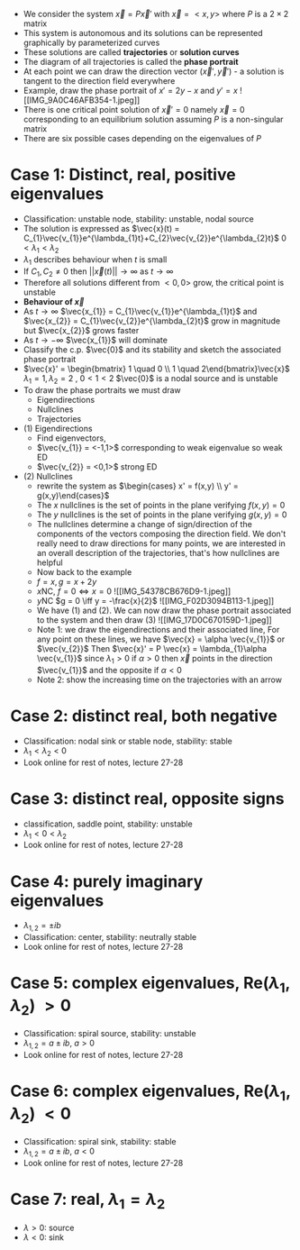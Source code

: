 - We consider the system $\vec{x} = P \vec{x}'$ with $\vec{x} = <x,y>$ where $P$ is a $2 \times 2$ matrix
- This system is autonomous and its solutions can be represented graphically by parameterized curves
- These solutions are called **trajectories** or **solution curves**
- The diagram of all trajectories is called the **phase portrait**
- At each point we can draw the direction vector $(\vec{x}',\vec{y}')$ - a solution is tangent to the direction field everywhere
- Example, draw the phase portrait of $x' = 2y -x$ and $y' = x$
![[IMG_9A0C46AFB354-1.jpeg]]
- There is one critical point solution of $\vec{x}' = 0$ namely $\vec{x} = 0$ corresponding to an equilibrium solution assuming $P$ is a non-singular matrix
- There are six possible cases depending on the eigenvalues of $P$
# Case 1: Distinct, real, positive eigenvalues
- Classification: unstable node, stability: unstable, nodal source
- The solution is expressed as $\vec{x}(t) = C_{1}\vec{v_{1}}e^{\lambda_{1}t}+C_{2}\vec{v_{2}}e^{\lambda_{2}t}$ $0 < \lambda_{1} < \lambda_{2}$
- $\lambda_{1}$ describes behaviour when $t$ is small
- If $C_{1}, C_{2} \neq 0$ then $||\vec{x}(t)|| \rightarrow \infty$ as $t \rightarrow \infty$ 
- Therefore all solutions different from $<0,0>$ grow, the critical point is unstable
- **Behaviour of $\vec{x}$** 
- As $t \rightarrow \infty$ $\vec{x_{1}} = C_{1}\vec{v_{1}}e^{\lambda_{1}t}$ and $\vec{x_{2}} = C_{1}\vec{v_{2}}e^{\lambda_{2}t}$ grow in magnitude but $\vec{x_{2}}$ grows faster
- As $t \rightarrow - \infty$ $\vec{x_{1}}$ will dominate
- Classify the c.p. $\vec{0}$ and its stability and sketch the associated phase portrait
- $\vec{x}' = \begin{bmatrix} 1 \quad 0 \\ 1 \quad 2\end{bmatrix}\vec{x}$ $\lambda_{1} = 1, \lambda_{2} = 2$ , $0 < 1 < 2$  $\vec{0}$ is a nodal source and is unstable
- To draw the phase portraits we must draw 
	- Eigendirections
	- Nullclines
	- Trajectories
- $(1)$ Eigendirections
	- Find eigenvectors,
	- $\vec{v_{1}} = <-1,1>$ corresponding to weak eigenvalue so weak ED
	- $\vec{v_{2}} = <0,1>$ strong ED
- $(2)$ Nullclines
	- rewrite the system as $\begin{cases} x' = f(x,y) \\ y' = g(x,y)\end{cases}$ 
	- The $x$ nullclines is the set of points in the plane verifying $f(x,y) = 0$ 
	- The $y$ nullclines is the set of points in the plane verifying $g(x,y) = 0$ 
	- The nullclines determine a change of sign/direction of the components of the vectors composing the direction field. We don't really need to draw directions for many points, we are interested in an overall description of the trajectories, that's how nullclines are helpful
	- Now back to the example
	- $f = x, g = x+2y$
	- $x$NC, $f = 0 \iff x = 0$
	![[IMG_54378CB676D9-1.jpeg]]
	- $y$NC $g = 0 \iff y = -\frac{x}{2}$
	![[IMG_F02D3094B113-1.jpeg]]
	- We have $(1)$ and $(2)$. We can now draw the phase portrait associated to the system and then draw $(3)$
	![[IMG_17D0C670159D-1.jpeg]]
	- Note 1: we draw the eigendirections and their associated line, For any point on these lines, we have $\vec{x} = \alpha \vec{v_{1}}$ or $\vec{v_{2}}$ Then $\vec{x}' = P \vec{x} = \lambda_{1}\alpha \vec{v_{1}}$ since $\lambda_{1} > 0$ if $\alpha>0$ then $\vec{x}$ points in the direction $\vec{v_{1}}$ and the opposite if $\alpha < 0$ 
	- Note 2: show the increasing time on the trajectories with an arrow 
# Case 2: distinct real, both negative
- Classification: nodal sink or stable node, stability: stable
- $\lambda_{1} < \lambda_{2} < 0$
- Look online for rest of notes, lecture 27-28
# Case 3: distinct real, opposite signs
- classification, saddle point, stability: unstable
- $\lambda_{1} < 0 < \lambda_{2}$
- Look online for rest of notes, lecture 27-28
# Case 4: purely imaginary eigenvalues
- $\lambda_{1,2} = \pm ib$
- Classification: center, stability: neutrally stable
- Look online for rest of notes, lecture 27-28
# Case 5: complex eigenvalues, Re($\lambda_{1},\lambda_{2}$) $>0$
- Classification: spiral source, stability: unstable
- $\lambda_{1,2} = a \pm ib$, $a > 0$
- Look online for rest of notes, lecture 27-28
# Case 6: complex eigenvalues, Re($\lambda_{1},\lambda_{2}$) $<0$
- Classification: spiral sink, stability: stable
- $\lambda_{1,2} = a \pm ib$, $a < 0$
- Look online for rest of notes, lecture 27-28
# Case 7: real, $\lambda_{1} = \lambda_{2}$
- $\lambda>0$: source
- $\lambda < 0$: sink